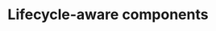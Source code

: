---
layout: default
title: Lifecycle-aware components
grand_parent: Architecture components
nav_order: 3
parent: UI layer libraries
has_children: true
---